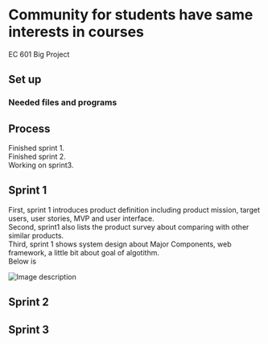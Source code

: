 # Community for students have same interests in courses   

EC 601 Big Project  

## Set up      

### Needed files and programs    

## Process
Finished sprint 1.      
Finished sprint 2.  
Working on sprint3.  

## Sprint 1
First, sprint 1 introduces product definition including product mission, target users, user stories, MVP and user interface.    
Second, sprint1 also lists the product survey about comparing with other similar products.    
Third, sprint 1 shows system design about Major Components, web framework, a little bit about goal of algotithm.      
Below is 

![Image description](https://github.com/zhou-1/Community-for-students-have-same-interests-in-courses/blob/Shen-part/img/architecture.JPG)

## Sprint 2  


## Sprint 3   

 
